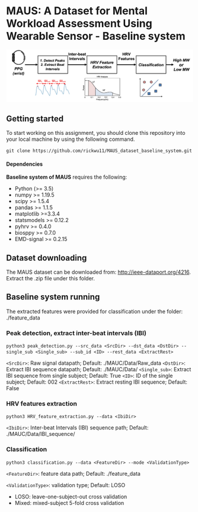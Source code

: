 # MAUS: A Dataset for Mental Workload Assessment Using Wearable Sensor - Baseline system

![alt text](https://github.com/rickwu11/MAUS_dataset_baseline_system/blob/ebc016cd26306545625847f9e720433e8e8c58aa/figures/system_flow.jpg)

## Getting started
To start working on this assignment, you should clone this repository into your local machine by using the following command.

    git clone https://github.com/rickwu11/MAUS_dataset_baseline_system.git
    
#### Dependencies

**Baseline system of MAUS** requires the following:
- Python (>= 3.5)
- numpy >= 1.19.5
- scipy >= 1.5.4
- pandas >= 1.1.5
- matplotlib >=3.3.4
- statsmodels >= 0.12.2
- pyhrv >= 0.4.0
- biosppy >= 0.7.0
- EMD-signal >= 0.2.15


## Dataset downloading
The MAUS dataset can be downloaded from: http://ieee-dataport.org/4216.
Extract the .zip file under this folder.

## Baseline system running
The extracted features were provided for classification under the folder: ./feature_data
### Peak detection, extract inter-beat intervals (IBI)
    python3 peak_detection.py --src_data <SrcDir> --dst_data <DstDir> --single_sub <Single_sub> --sub_id <ID> --rest_data <ExtractRest>
    
`<SrcDir>`: Raw signal datapath; Default: ./MAUC/Data/Raw_data
`<DstDir>`: Extract IBI sequence datapath; Default: ./MAUC/Data/
`<Single_sub>`: Extract IBI sequence from single subject; Default: True
`<ID>`: ID of the single subject; Default: 002
`<ExtractRest>`: Extract resting IBI sequence; Default: False

### HRV features extraction
    python3 HRV_feature_extraction.py --data <IbiDir>

`<IbiDir>`: Inter-beat Intervals (IBI) sequence path; Default: ./MAUC/Data/IBI_sequence/
    
### Classification
    python3 classification.py --data <FeatureDir> --mode <ValidationType>
    
`<FeatureDir>`: feature data path; Default: ./feature_data

`<ValidationType>`: validation type; Default: LOSO
- LOSO: leave-one-subject-out cross validation
- Mixed: mixed-subject 5-fold cross validation
    

